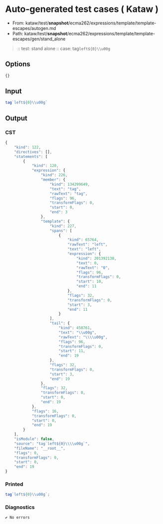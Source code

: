 # Auto-generated test cases ( Kataw )
- From: kataw/test/__snapshot__/ecma262/expressions/template/template-escapes/autogen.md
- Path: kataw/test/__snapshot__/ecma262/expressions/template/template-escapes/gen/stand_alone
> :: test: stand alone
> :: case: tag`left${0}\\u00g`
## Options

`````js
{}
`````
## Input

`````js
tag`left${0}\\u00g`
`````
## Output

### CST

```javascript
{
    "kind": 122,
    "directives": [],
    "statements": [
        {
            "kind": 120,
            "expression": {
                "kind": 226,
                "member": {
                    "kind": 134299649,
                    "text": "tag",
                    "rawText": "tag",
                    "flags": 96,
                    "transformFlags": 0,
                    "start": 0,
                    "end": 3
                },
                "template": {
                    "kind": 227,
                    "spans": [
                        {
                            "kind": 65764,
                            "rawText": "left",
                            "text": "left",
                            "expression": {
                                "kind": 201392130,
                                "text": 0,
                                "rawText": "0",
                                "flags": 96,
                                "transformFlags": 0,
                                "start": 10,
                                "end": 11
                            },
                            "flags": 32,
                            "transformFlags": 0,
                            "start": 3,
                            "end": 11
                        }
                    ],
                    "tail": {
                        "kind": 458761,
                        "text": "\\u00g",
                        "rawText": "\\\\u00g",
                        "flags": 96,
                        "transformFlags": 0,
                        "start": 11,
                        "end": 19
                    },
                    "flags": 32,
                    "transformFlags": 0,
                    "start": 3,
                    "end": 19
                },
                "flags": 32,
                "transformFlags": 0,
                "start": 0,
                "end": 19
            },
            "flags": 16,
            "transformFlags": 0,
            "start": 0,
            "end": 19
        }
    ],
    "isModule": false,
    "source": "tag`left${0}\\\\u00g`",
    "fileName": "__root__",
    "flags": 0,
    "transformFlags": 0,
    "start": 0,
    "end": 19
}
```

### Printed

```javascript
tag`left${0}\\u00g`;
```

### Diagnostics

```javascript
✔ No errors
```


